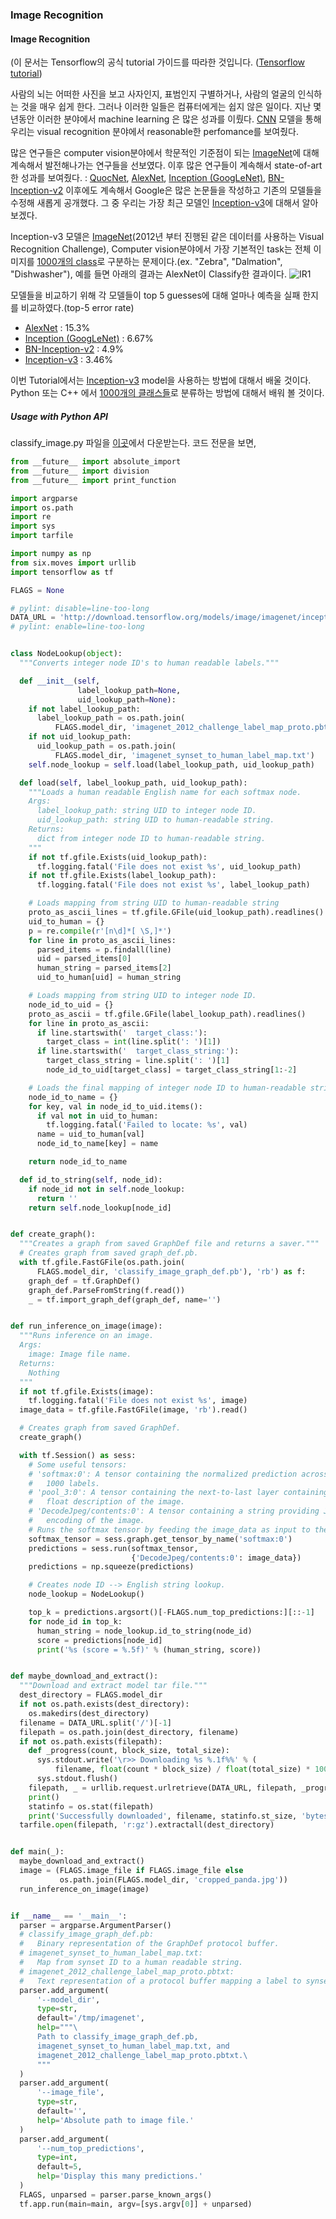 ### Image Recognition

#### Image Recognition
(이 문서는 Tensorflow의 공식 tutorial 가이드를 따라한 것입니다. ([Tensorflow tutorial](https://www.tensorflow.org/tutorials/image_recognition))

사람의 뇌는 어떠한 사진을 보고 사자인지, 표범인지 구별하거나, 사람의 얼굴의 인식하는 것을 매우 쉽게 한다. 그러나 이러한 일들은 컴퓨터에게는 쉽지 않은 일이다.
지난 몇년동안 이러한 분야에서 machine learning 은 많은 성과를 이뤘다. [CNN](https://colah.github.io/posts/2014-07-Conv-Nets-Modular/) 모델을 통해 우리는 visual recognition 분야에서 reasonable한 perfomance를 보여줬다.

많은 연구들은 computer vision분야에서 학문적인 기준점이 되는 [ImageNet](http://www.image-net.org/)에 대해 계속해서 발전해나가는 연구들을 선보였다.
이후 많은 연구들이 계속해서 state-of-art한 성과를 보여줬다. : [QuocNet](https://static.googleusercontent.com/media/research.google.com/en//archive/unsupervised_icml2012.pdf), [AlexNet](https://www.cs.toronto.edu/~fritz/absps/imagenet.pdf), [Inception (GoogLeNet)](https://arxiv.org/abs/1409.4842), [BN-Inception-v2](https://arxiv.org/abs/1502.03167)
이후에도 계속해서 Google은 많은 논문들을 작성하고 기존의 모델들을 수정해 새롭게 공개했다. 그 중 우리는 가장 최근 모델인 [Inception-v3](https://arxiv.org/abs/1512.00567)에 대해서 알아보겠다.

Inception-v3 모델은 [ImageNet](http://www.image-net.org/)(2012년 부터 진행된 같은 데이터를 사용하는 Visual Recognition Challenge), Computer vision분야에서 가장 기본적인 task는 전체 이미지를 [1000개의 class](http://image-net.org/challenges/LSVRC/2014/browse-synsets)로 구분하는 문제이다.(ex. "Zebra", "Dalmation", "Dishwasher"),
예를 들면 아래의 결과는 AlexNet이 Classify한 결과이다.
![IR1](https://i.imgur.com/GYPYNQQ.png)

모델들을 비교하기 위해 각 모델들이 top 5 guesses에 대해 얼마나 예측을 실패 한지를 비교하였다.(top-5 error rate)
* [AlexNet](https://www.cs.toronto.edu/~fritz/absps/imagenet.pdf) : 15.3%
* [Inception (GoogLeNet)](https://arxiv.org/abs/1409.4842) : 6.67%
* [BN-Inception-v2](https://arxiv.org/abs/1502.03167) : 4.9%
* [Inception-v3](https://arxiv.org/abs/1512.00567) : 3.46%

이번 Tutorial에서는 [Inception-v3](https://arxiv.org/abs/1512.00567) model을 사용하는 방법에 대해서 배울 것이다. Python 또는 C++ 에서 [1000개의 클래스들](http://image-net.org/challenges/LSVRC/2014/browse-synsets)로 분류하는 방법에 대해서 배워 볼 것이다.


##### Usage with Python API

classify_image.py 파일을 [이곳](https://github.com/reniew/tensorflow_tutorials)에서 다운받는다.
코드 전문을 보면,
```Python
from __future__ import absolute_import
from __future__ import division
from __future__ import print_function

import argparse
import os.path
import re
import sys
import tarfile

import numpy as np
from six.moves import urllib
import tensorflow as tf

FLAGS = None

# pylint: disable=line-too-long
DATA_URL = 'http://download.tensorflow.org/models/image/imagenet/inception-2015-12-05.tgz'
# pylint: enable=line-too-long


class NodeLookup(object):
  """Converts integer node ID's to human readable labels."""

  def __init__(self,
               label_lookup_path=None,
               uid_lookup_path=None):
    if not label_lookup_path:
      label_lookup_path = os.path.join(
          FLAGS.model_dir, 'imagenet_2012_challenge_label_map_proto.pbtxt')
    if not uid_lookup_path:
      uid_lookup_path = os.path.join(
          FLAGS.model_dir, 'imagenet_synset_to_human_label_map.txt')
    self.node_lookup = self.load(label_lookup_path, uid_lookup_path)

  def load(self, label_lookup_path, uid_lookup_path):
    """Loads a human readable English name for each softmax node.
    Args:
      label_lookup_path: string UID to integer node ID.
      uid_lookup_path: string UID to human-readable string.
    Returns:
      dict from integer node ID to human-readable string.
    """
    if not tf.gfile.Exists(uid_lookup_path):
      tf.logging.fatal('File does not exist %s', uid_lookup_path)
    if not tf.gfile.Exists(label_lookup_path):
      tf.logging.fatal('File does not exist %s', label_lookup_path)

    # Loads mapping from string UID to human-readable string
    proto_as_ascii_lines = tf.gfile.GFile(uid_lookup_path).readlines()
    uid_to_human = {}
    p = re.compile(r'[n\d]*[ \S,]*')
    for line in proto_as_ascii_lines:
      parsed_items = p.findall(line)
      uid = parsed_items[0]
      human_string = parsed_items[2]
      uid_to_human[uid] = human_string

    # Loads mapping from string UID to integer node ID.
    node_id_to_uid = {}
    proto_as_ascii = tf.gfile.GFile(label_lookup_path).readlines()
    for line in proto_as_ascii:
      if line.startswith('  target_class:'):
        target_class = int(line.split(': ')[1])
      if line.startswith('  target_class_string:'):
        target_class_string = line.split(': ')[1]
        node_id_to_uid[target_class] = target_class_string[1:-2]

    # Loads the final mapping of integer node ID to human-readable string
    node_id_to_name = {}
    for key, val in node_id_to_uid.items():
      if val not in uid_to_human:
        tf.logging.fatal('Failed to locate: %s', val)
      name = uid_to_human[val]
      node_id_to_name[key] = name

    return node_id_to_name

  def id_to_string(self, node_id):
    if node_id not in self.node_lookup:
      return ''
    return self.node_lookup[node_id]


def create_graph():
  """Creates a graph from saved GraphDef file and returns a saver."""
  # Creates graph from saved graph_def.pb.
  with tf.gfile.FastGFile(os.path.join(
      FLAGS.model_dir, 'classify_image_graph_def.pb'), 'rb') as f:
    graph_def = tf.GraphDef()
    graph_def.ParseFromString(f.read())
    _ = tf.import_graph_def(graph_def, name='')


def run_inference_on_image(image):
  """Runs inference on an image.
  Args:
    image: Image file name.
  Returns:
    Nothing
  """
  if not tf.gfile.Exists(image):
    tf.logging.fatal('File does not exist %s', image)
  image_data = tf.gfile.FastGFile(image, 'rb').read()

  # Creates graph from saved GraphDef.
  create_graph()

  with tf.Session() as sess:
    # Some useful tensors:
    # 'softmax:0': A tensor containing the normalized prediction across
    #   1000 labels.
    # 'pool_3:0': A tensor containing the next-to-last layer containing 2048
    #   float description of the image.
    # 'DecodeJpeg/contents:0': A tensor containing a string providing JPEG
    #   encoding of the image.
    # Runs the softmax tensor by feeding the image_data as input to the graph.
    softmax_tensor = sess.graph.get_tensor_by_name('softmax:0')
    predictions = sess.run(softmax_tensor,
                           {'DecodeJpeg/contents:0': image_data})
    predictions = np.squeeze(predictions)

    # Creates node ID --> English string lookup.
    node_lookup = NodeLookup()

    top_k = predictions.argsort()[-FLAGS.num_top_predictions:][::-1]
    for node_id in top_k:
      human_string = node_lookup.id_to_string(node_id)
      score = predictions[node_id]
      print('%s (score = %.5f)' % (human_string, score))


def maybe_download_and_extract():
  """Download and extract model tar file."""
  dest_directory = FLAGS.model_dir
  if not os.path.exists(dest_directory):
    os.makedirs(dest_directory)
  filename = DATA_URL.split('/')[-1]
  filepath = os.path.join(dest_directory, filename)
  if not os.path.exists(filepath):
    def _progress(count, block_size, total_size):
      sys.stdout.write('\r>> Downloading %s %.1f%%' % (
          filename, float(count * block_size) / float(total_size) * 100.0))
      sys.stdout.flush()
    filepath, _ = urllib.request.urlretrieve(DATA_URL, filepath, _progress)
    print()
    statinfo = os.stat(filepath)
    print('Successfully downloaded', filename, statinfo.st_size, 'bytes.')
  tarfile.open(filepath, 'r:gz').extractall(dest_directory)


def main(_):
  maybe_download_and_extract()
  image = (FLAGS.image_file if FLAGS.image_file else
           os.path.join(FLAGS.model_dir, 'cropped_panda.jpg'))
  run_inference_on_image(image)


if __name__ == '__main__':
  parser = argparse.ArgumentParser()
  # classify_image_graph_def.pb:
  #   Binary representation of the GraphDef protocol buffer.
  # imagenet_synset_to_human_label_map.txt:
  #   Map from synset ID to a human readable string.
  # imagenet_2012_challenge_label_map_proto.pbtxt:
  #   Text representation of a protocol buffer mapping a label to synset ID.
  parser.add_argument(
      '--model_dir',
      type=str,
      default='/tmp/imagenet',
      help="""\
      Path to classify_image_graph_def.pb,
      imagenet_synset_to_human_label_map.txt, and
      imagenet_2012_challenge_label_map_proto.pbtxt.\
      """
  )
  parser.add_argument(
      '--image_file',
      type=str,
      default='',
      help='Absolute path to image file.'
  )
  parser.add_argument(
      '--num_top_predictions',
      type=int,
      default=5,
      help='Display this many predictions.'
  )
  FLAGS, unparsed = parser.parse_known_args()
  tf.app.run(main=main, argv=[sys.argv[0]] + unparsed)
  ```
